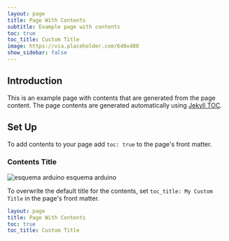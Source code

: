 ```yaml
---
layout: page
title: Page With Contents
subtitle: Example page with contents
toc: true
toc_title: Custom Title
image: https://via.placeholder.com/640x480
show_sidebar: false
---
```

## Introduction

This is an example page with contents that are generated from the page content. 
The page contents are generated automatically using [Jekyll TOC](https://github.com/allejo/jekyll-toc).

## Set Up

To add contents to your page add `toc: true` to the page's front matter. 

### Contents Title
![esquema arduino](/pagina-teste/img/arduino_site.jpg)
  esquema arduino

To overwrite the default title for the contents, set `toc_title: My Custom Title` in the page's front matter.


```yaml
layout: page
title: Page With Contents
toc: true
toc_title: Custom Title
```
